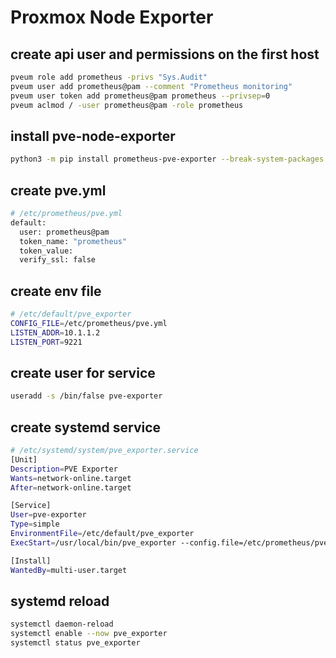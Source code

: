 # Proxmox Node Exporter

## create api user and permissions on the first host

```bash
pveum role add prometheus -privs "Sys.Audit"
pveum user add prometheus@pam --comment "Prometheus monitoring"
pveum user token add prometheus@pam prometheus --privsep=0
pveum aclmod / -user prometheus@pam -role prometheus
```

## install pve-node-exporter

```bash
python3 -m pip install prometheus-pve-exporter --break-system-packages
```

## create pve.yml

```bash
# /etc/prometheus/pve.yml
default:
  user: prometheus@pam
  token_name: "prometheus"
  token_value: 
  verify_ssl: false
```
## create env file

```bash
# /etc/default/pve_exporter
CONFIG_FILE=/etc/prometheus/pve.yml
LISTEN_ADDR=10.1.1.2
LISTEN_PORT=9221
```

## create user for service

```bash
useradd -s /bin/false pve-exporter
```

## create systemd service

```bash
# /etc/systemd/system/pve_exporter.service
[Unit]
Description=PVE Exporter
Wants=network-online.target
After=network-online.target

[Service]
User=pve-exporter
Type=simple
EnvironmentFile=/etc/default/pve_exporter
ExecStart=/usr/local/bin/pve_exporter --config.file=/etc/prometheus/pve.yml --web.listen-address=10.1.1.2:9221

[Install]
WantedBy=multi-user.target
```

## systemd reload

```bash
systemctl daemon-reload
systemctl enable --now pve_exporter
systemctl status pve_exporter
```